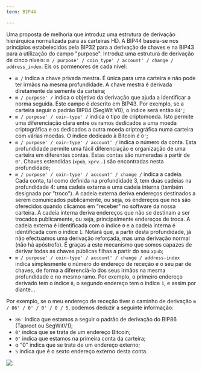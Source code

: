 ```yaml
---
term: BIP44

---
```

Uma proposta de melhoria que introduz uma estrutura de derivação hierárquica normalizada para as carteiras HD. A BIP44 baseia-se nos princípios estabelecidos pela BIP32 para a derivação de chaves e na BIP43 para a utilização do campo "purpose". Introduz uma estrutura de derivação de cinco níveis: `m / purpose' / coin_type' / account' / change / address_index`. Eis os pormenores de cada nível:


- `m /` indica a chave privada mestra. É única para uma carteira e não pode ter irmãos na mesma profundidade. A chave mestra é derivada diretamente da semente da carteira;
- `m / purpose' /` indica o objetivo da derivação que ajuda a identificar a norma seguida. Este campo é descrito em BIP43. Por exemplo, se a carteira seguir o padrão BIP84 (SegWit V0), o índice será então `84'`;
- `m / purpose' / coin-type' /` indica o tipo de criptomoeda. Isto permite uma diferenciação clara entre os ramos dedicados a uma moeda criptográfica e os dedicados a outra moeda criptográfica numa carteira com várias moedas. O índice dedicado à Bitcoin é `0'`;
- `m / purpose' / coin-type' / account' /` indica o número da conta. Esta profundidade permite uma fácil diferenciação e organização de uma carteira em diferentes contas. Estas contas são numeradas a partir de `0'`. Chaves estendidas (`xpub`, `xprv`...) são encontradas nesta profundidade;
- `m / purpose' / coin-type' / account' / change /` indica a cadeia. Cada conta, tal como definida na profundidade 3, tem duas cadeias na profundidade 4: uma cadeia externa e uma cadeia interna (também designada por "troco"). A cadeia externa deriva endereços destinados a serem comunicados publicamente, ou seja, os endereços que nos são oferecidos quando clicamos em "receber" no software da nossa carteira. A cadeia interna deriva endereços que não se destinam a ser trocados publicamente, ou seja, principalmente endereços de troca. A cadeia externa é identificada com o índice `0` e a cadeia interna é identificada com o índice `1`. Notará que, a partir desta profundidade, já não efectuamos uma derivação reforçada, mas uma derivação normal (não há apóstrofo). É graças a este mecanismo que somos capazes de derivar todas as chaves públicas filhas a partir do seu `xpub`;
- `m / purpose' / coin-type' / account' / change / address-index` indica simplesmente o número do endereço de receção e o seu par de chaves, de forma a diferenciá-lo dos seus irmãos na mesma profundidade e no mesmo ramo. Por exemplo, o primeiro endereço derivado tem o índice `0`, o segundo endereço tem o índice `1`, e assim por diante...

Por exemplo, se o meu endereço de receção tiver o caminho de derivação `m / 86' / 0' / 0' / 0 / 5`, podemos deduzir a seguinte informação:


- `86'` indica que estamos a seguir o padrão de derivação do BIP86 (Taproot ou SegWitV1);
- `0'` indica que se trata de um endereço Bitcoin;
- `0'` indica que estamos na primeira conta da carteira;
- o "0" indica que se trata de um endereço externo;
- `5` indica que é o sexto endereço externo desta conta.

![](../../dictionnaire/assets/18.webp)